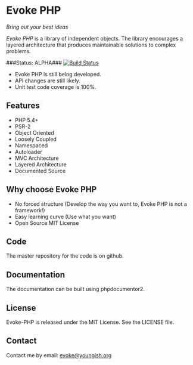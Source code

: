 # Evoke PHP

_Bring out your best ideas_

_Evoke PHP_ is a library of independent objects. The library encourages a
layered architecture that produces maintainable solutions to complex problems.

###Status: ALPHA###
[![Build Status](https://secure.travis-ci.org/Evoke-PHP/Evoke-PHP.png?branch=master)](http://travis-ci.org/Evoke-PHP/Evoke-PHP)

* Evoke PHP is still being developed.
* API changes are still likely.
* Unit test code coverage is 100%.

## Features
* PHP 5.4+
* PSR-2
* Object Oriented
* Loosely Coupled
* Namespaced
* Autoloader
* MVC Architecture
* Layered Architecture
* Documented Source

## Why choose Evoke PHP
* No forced structure (Develop the way you want to, Evoke PHP is not a framework!)
* Easy learning curve (Use what you want)
* Open Source MIT License

## Code
The master repository for the code is on github.

## Documentation
The documentation can be built using phpdocumentor2.

## License
Evoke-PHP is released under the MIT License.  See the LICENSE file.

## Contact
Contact me by email: evoke@youngish.org